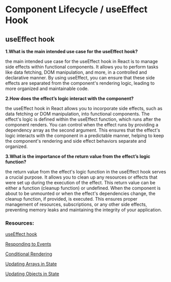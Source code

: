 # Component Lifecycle / useEffect Hook

## useEffect hook

**1.What is the main intended use case for the useEffect hook?**

the main intended use case for the useEffect hook in React is to manage side effects within functional components. It allows you to perform tasks like data fetching, DOM manipulation, and more, in a controlled and declarative manner. By using useEffect, you can ensure that these side effects are separated from the component's rendering logic, leading to more organized and maintainable code.


**2.How does the effect’s logic interact with the component?**

the useEffect hook in React allows you to incorporate side effects, such as data fetching or DOM manipulation, into functional components. The effect's logic is defined within the useEffect function, which runs after the component renders. You can control when the effect runs by providing a dependency array as the second argument. This ensures that the effect's logic interacts with the component in a predictable manner, helping to keep the component's rendering and side effect behaviors separate and organized.

**3.What is the importance of the return value from the effect’s logic function?**

the return value from the effect's logic function in the useEffect hook serves a crucial purpose. It allows you to clean up any resources or effects that were set up during the execution of the effect. This return value can be either a function (cleanup function) or undefined. When the component is about to be unmounted or when the effect's dependencies change, the cleanup function, if provided, is executed. This ensures proper management of resources, subscriptions, or any other side effects, preventing memory leaks and maintaining the integrity of your application.


### Resources:
 [useEffect hook](https://react.dev/reference/react/useEffect#reference)

[Responding to Events](https://react.dev/learn/responding-to-events)

[Conditional Rendering](https://react.dev/learn/conditional-rendering)

[Updating Arrays in State](https://react.dev/learn/updating-arrays-in-state)

[Updating Objects in State](https://react.dev/learn/updating-objects-in-state)
